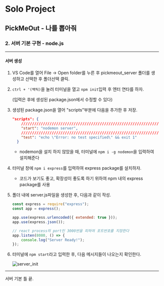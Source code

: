 # Solo Project 

## PickMeOut - 나를 뽑아줘

### 2. 서버 기본 구현 - node.js



*****

#### 서버 생성

1. VS Code를 열어 File -> Open folder를 누른 후 pickmeout_server 폴더를 생성하고  선택한 후 폴더선택 클릭.

   

2. `ctrl + '(백틱)`을 눌러 터미널을 열고 `npm init`입력 후 엔터 연타를 하자.

   (입력은 후에 생성된 package.json에서 수정할 수 있다)

   

3. 생성된 package.json을 열어 "scripts"부분에 다음을 추가한 후 저장.

   ```json
   "scripts": {
       ///////////////////////////////////////////////////////////////////
       "start": "nodemon server",
       ///////////////////////////////////////////////////////////////////
       "test": "echo \"Error: no test specified\" && exit 1"
     }
   ```

   * nodemon을 설치 하지 않았을 때, 터미널에 `npm i -g nodemon`을 입력하여 설치해준다

   

4. 터미널 창에 `npm i express`를 입력하여 express package를 설치하자.

   * 코드가 보기도 좋고, 확장성이 좋도록 하기 위하여 npm 내의 express package를 사용

   

5. 폴더 내에 server.js파일을 생성한 후, 다음과 같이 작성.

   ```javascript
   const express = require("express");
   const app = express();
   
   app.use(express.urlencoded({ extended: true }));
   app.use(express.json());
   
   // react process의 port인 3000번을 피하여 포트번호를 지정한다
   app.listen(8080, () => {
       console.log("Server Ready!");
   });
   ```



6. 터미널에 `npm start`라고 입력한 후, 다음 메시지들이 나오는지 확인한다.

   ![server_init](https://user-images.githubusercontent.com/20276476/75800710-584f1000-5dbd-11ea-8725-df002fd1462c.png)

*****

서버 기본 틀 끝.

